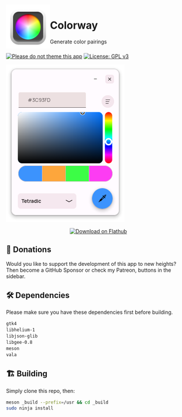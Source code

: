 <img align="left" style="vertical-align: middle" width="120" height="120" src="data/icon.png">

# Colorway

Generate color pairings

###

[![Please do not theme this app](https://stopthemingmy.app/badge.svg)](https://stopthemingmy.app)
[![License: GPL v3](https://img.shields.io/badge/License-GPL%20v3-blue.svg)](http://www.gnu.org/licenses/gpl-3.0)

![Screenshot](data/shot.png)

<p align="center"><a href='https://flathub.org/apps/details/io.github.lainsce.Colorway'><img width='240' alt='Download on Flathub' src='https://flathub.org/assets/badges/flathub-badge-en.png'/></a></p>

## 💝 Donations 

Would you like to support the development of this app to new heights?  
Then become a GitHub Sponsor or check my Patreon, buttons in the sidebar.

## 🛠️ Dependencies

Please make sure you have these dependencies first before building.

```bash
gtk4
libhelium-1
libjson-glib
libgee-0.8
meson
vala
```

## 🏗️ Building

Simply clone this repo, then:

```bash
meson _build --prefix=/usr && cd _build
sudo ninja install
```
